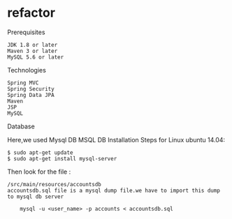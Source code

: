# refactor
Prerequisites

    JDK 1.8 or later
    Maven 3 or later
    MySQL 5.6 or later

Technologies

    Spring MVC
    Spring Security
    Spring Data JPA
    Maven
    JSP
    MySQL

Database

Here,we used Mysql DB MSQL DB Installation Steps for Linux ubuntu 14.04:

    $ sudo apt-get update
    $ sudo apt-get install mysql-server

Then look for the file :

    /src/main/resources/accountsdb
    accountsdb.sql file is a mysql dump file.we have to import this dump to mysql db server

        mysql -u <user_name> -p accounts < accountsdb.sql

